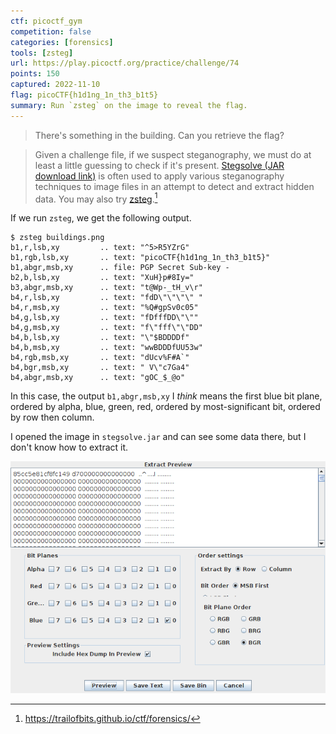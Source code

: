 ```yaml
---
ctf: picoctf_gym
competition: false
categories: [forensics]
tools: [zsteg]
url: https://play.picoctf.org/practice/challenge/74
points: 150
captured: 2022-11-10
flag: picoCTF{h1d1ng_1n_th3_b1t5}
summary: Run `zsteg` on the image to reveal the flag.
---
```


> There's something in the building. Can you retrieve the flag?

> Given a challenge file, if we suspect steganography, we must do at least a little guessing to check if it's present. [Stegsolve (JAR download link)](http://www.caesum.com/handbook/Stegsolve.jar) is often used to apply various steganography techniques to image files in an attempt to detect and extract hidden data. You may also try [zsteg](https://github.com/zed-0xff/zsteg).[^1]

If we run `zsteg`, we get the following output.

```shell
$ zsteg buildings.png 
b1,r,lsb,xy         .. text: "^5>R5YZrG"
b1,rgb,lsb,xy       .. text: "picoCTF{h1d1ng_1n_th3_b1t5}"
b1,abgr,msb,xy      .. file: PGP Secret Sub-key -
b2,b,lsb,xy         .. text: "XuH}p#8Iy="
b3,abgr,msb,xy      .. text: "t@Wp-_tH_v\r"
b4,r,lsb,xy         .. text: "fdD\"\"\"\" "
b4,r,msb,xy         .. text: "%Q#gpSv0c05"
b4,g,lsb,xy         .. text: "fDfffDD\"\""
b4,g,msb,xy         .. text: "f\"fff\"\"DD"
b4,b,lsb,xy         .. text: "\"$BDDDDf"
b4,b,msb,xy         .. text: "wwBDDDfUU53w"
b4,rgb,msb,xy       .. text: "dUcv%F#A`"
b4,bgr,msb,xy       .. text: " V\"c7Ga4"
b4,abgr,msb,xy      .. text: "gOC_$_@o"
```

In this case, the output `b1,abgr,msb,xy` I _think_ means the first blue bit plane, ordered by alpha, blue, green, red, ordered by most-significant bit, ordered by row then column.

I opened the image in `stegsolve.jar` and can see some data there, but I don't know how to extract it.

![what_lies_within_blue_bit_plane](./attachments/what_lies_within_blue_bit_plane.png)

[^1]: https://trailofbits.github.io/ctf/forensics/